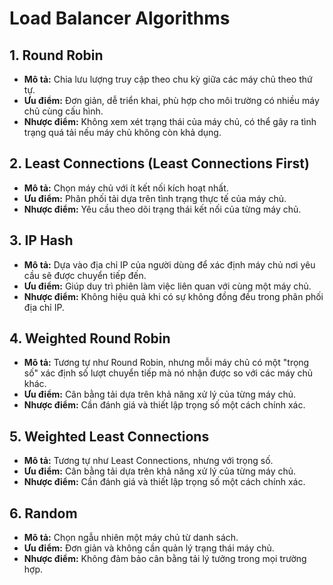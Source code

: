 # Load Balancer Algorithms

## 1. Round Robin

- **Mô tả:** Chia lưu lượng truy cập theo chu kỳ giữa các máy chủ theo thứ tự.
- **Ưu điểm:** Đơn giản, dễ triển khai, phù hợp cho môi trường có nhiều máy chủ cùng cấu hình.
- **Nhược điểm:** Không xem xét trạng thái của máy chủ, có thể gây ra tình trạng quá tải nếu máy chủ không còn khả dụng.

## 2. Least Connections (Least Connections First)

- **Mô tả:** Chọn máy chủ với ít kết nối kích hoạt nhất.
- **Ưu điểm:** Phân phối tải dựa trên tình trạng thực tế của máy chủ.
- **Nhược điểm:** Yêu cầu theo dõi trạng thái kết nối của từng máy chủ.

## 3. IP Hash

- **Mô tả:** Dựa vào địa chỉ IP của người dùng để xác định máy chủ nơi yêu cầu sẽ được chuyển tiếp đến.
- **Ưu điểm:** Giúp duy trì phiên làm việc liên quan với cùng một máy chủ.
- **Nhược điểm:** Không hiệu quả khi có sự không đồng đều trong phân phối địa chỉ IP.

## 4. Weighted Round Robin

- **Mô tả:** Tương tự như Round Robin, nhưng mỗi máy chủ có một "trọng số" xác định số lượt chuyển tiếp mà nó nhận được so với các máy chủ khác.
- **Ưu điểm:** Cân bằng tải dựa trên khả năng xử lý của từng máy chủ.
- **Nhược điểm:** Cần đánh giá và thiết lập trọng số một cách chính xác.

## 5. Weighted Least Connections

- **Mô tả:** Tương tự như Least Connections, nhưng với trọng số.
- **Ưu điểm:** Cân bằng tải dựa trên khả năng xử lý của từng máy chủ.
- **Nhược điểm:** Cần đánh giá và thiết lập trọng số một cách chính xác.

## 6. Random

- **Mô tả:** Chọn ngẫu nhiên một máy chủ từ danh sách.
- **Ưu điểm:** Đơn giản và không cần quản lý trạng thái máy chủ.
- **Nhược điểm:** Không đảm bảo cân bằng tải lý tưởng trong mọi trường hợp.
